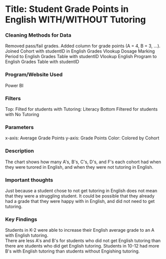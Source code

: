 # Title: Student Grade Points in English WITH/WITHOUT Tutoring

### Cleaning Methods for Data

Removed pass/fail grades.
Added column for grade points (A = 4, B = 3, ...).
Joined Cohort with studentID in English Grades
Vlookup Dosage Marking Period to English Grades Table with studentID
Vlookup English Program to English Grades Table with studentID


### Program/Website Used

Power BI

### Filters

Top: Filted for students with Tutoring: Literacy
Bottom Filtered for students with No Tutoring

### Parameters

x-axis: Average Grade Points
y-axis: Grade Points
Color: Colored by Cohort

### Description

The chart shows how many A's, B's, C's, D's, and F's each cohort had when they were turored in English, and when they were not tutoring in English.

### Important thoughts

Just because a student chose to not get tutoring in English does not mean that they were a struggling student. It could be possible that they already had a grade that they were happy with in English, and did not need to get tutoring.

### Key Findings

Students in K-2 were able to increase their English average grade to an A with English tutoring.  
There are less A's and B's for students who did not get English tutoring than there are students who did get English tutoring.
Students in 10-12 had more B's with English tutoring than students without Engishing tutoring.